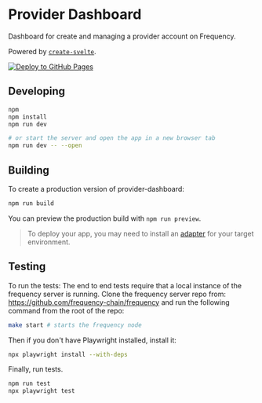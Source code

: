 # Provider Dashboard

Dashboard for create and managing a provider account on Frequency.

Powered by [`create-svelte`]( https://github.com/sveltejs/kit/tree/main/packages/create-svelte).

[![Deploy to GitHub Pages](https://github.com/frequency-chain/provider-dashboard/actions/workflows/deploy.yml/badge.svg)](https://github.com/frequency-chain/provider-dashboard/actions/workflows/deploy.yml)

## Developing

```bash
npm 
npm install
npm run dev

# or start the server and open the app in a new browser tab
npm run dev -- --open
```

## Building

To create a production version of provider-dashboard:

```bash
npm run build
```

You can preview the production build with `npm run preview`.

> To deploy your app, you may need to install an [adapter](https://kit.svelte.dev/docs/adapters) for your target
> environment.

## Testing

To run the tests: The end to end tests require that a local instance of the frequency server is running. Clone the
frequency server repo from: https://github.com/frequency-chain/frequency and run the following command from the root of
the repo:

```bash
make start # starts the frequency node
```
Then if you don't have Playwright installed, install it:

```bash
npx playwright install --with-deps
```

Finally, run tests.
```bash
npm run test
npx playwright test
```
